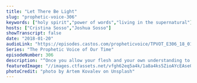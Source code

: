 ```yaml
---
title: "Let There Be Light"
slug: "prophetic-voice-306"
keywords: ["holy spirit","power of words","living in the supernatural"]
hosts: ["Cristina Sosso","Joshua Sosso"]
showTranscript: false
date: "2018-01-20"
audioLink: "https://episodes.castos.com/propheticvoice/TPVOT_E306_18_01_20-21_Let_There_Be_Light.mp3"
Series: "The Prophetic Voice of Our Time"
episodeNumber: 306
description: "“Once you allow your flesh and your own understanding to go back, you’re going back to the same challenges as before, but if you push through [by His Spirit] there is always something supernatural that will follow you.”"
featuredImage: "//images.ctfassets.net/vfgh62eq5a4k/1a8a4ks5ZioAYcEAse0aya/20bf54a5edad47c5d7f2ac064112d543/artem-kovalev-352626-unsplash.jpg"
photoCredit: "photo by Artem Kovalev on Unsplash"
---
```

